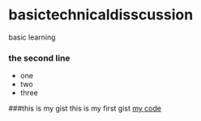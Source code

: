 # basictechnicaldisscussion
basic learning

### the second line

* one
*  two
*  three

###this is my gist
 this is my first gist [my code](https://gist.github.com/Gowtham17728/b5bb8bfe2bd5eebf585dc611109ebdea)
